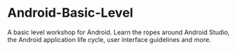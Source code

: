 # Android-Basic-Level
A basic level workshop for Android. Learn the ropes around Android Studio, the Android application life cycle, user interface guidelines and more.
